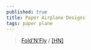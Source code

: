 ```yaml
---
published: true
title: Paper Airplane Designs
tags: paper plane
---
```

> [Fold'N'Fly](https://www.foldnfly.com/#/1-1-1-1-1-1-1-1-2) / [\[HN\]](https://news.ycombinator.com/item?id=18249755)
